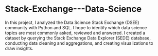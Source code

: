 # Stack-Exchange---Data-Science

In this project, I analyzed the Data Science Stack Exchange (DSEE) community with Python and SQL. I hope to identify which data science topics are most commonly asked, reviewed and answered. I created a dataset by querying the Stack Exchange Data Explorer (SEDE) database, conducting data cleaning and aggregations, and creating visualizations to draw insights. 
